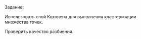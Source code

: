 Задание:

Использовать слой Кохонена для выполнения кластеризации множества точек.

Проверить качество разбиения.